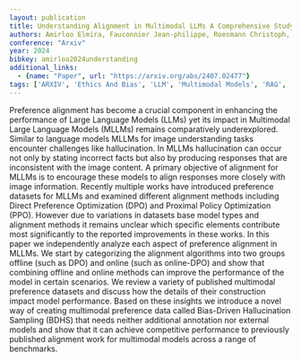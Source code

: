 ```yaml
---
layout: publication
title: Understanding Alignment in Multimodal LLMs A Comprehensive Study
authors: Amirloo Elmira, Fauconnier Jean-philippe, Roesmann Christoph, Kerl Christian, Boney Rinu, Qian Yusu, Wang Zirui, Dehghan Afshin, Yang Yinfei, Gan Zhe, Grasch Peter
conference: "Arxiv"
year: 2024
bibkey: amirloo2024understanding
additional_links:
  - {name: "Paper", url: "https://arxiv.org/abs/2407.02477"}
tags: ['ARXIV', 'Ethics And Bias', 'LLM', 'Multimodal Models', 'RAG', 'Reinforcement Learning', 'Survey Paper']
---
```

Preference alignment has become a crucial component in enhancing the performance of Large Language Models (LLMs) yet its impact in Multimodal Large Language Models (MLLMs) remains comparatively underexplored. Similar to language models MLLMs for image understanding tasks encounter challenges like hallucination. In MLLMs hallucination can occur not only by stating incorrect facts but also by producing responses that are inconsistent with the image content. A primary objective of alignment for MLLMs is to encourage these models to align responses more closely with image information. Recently multiple works have introduced preference datasets for MLLMs and examined different alignment methods including Direct Preference Optimization (DPO) and Proximal Policy Optimization (PPO). However due to variations in datasets base model types and alignment methods it remains unclear which specific elements contribute most significantly to the reported improvements in these works. In this paper we independently analyze each aspect of preference alignment in MLLMs. We start by categorizing the alignment algorithms into two groups offline (such as DPO) and online (such as online-DPO) and show that combining offline and online methods can improve the performance of the model in certain scenarios. We review a variety of published multimodal preference datasets and discuss how the details of their construction impact model performance. Based on these insights we introduce a novel way of creating multimodal preference data called Bias-Driven Hallucination Sampling (BDHS) that needs neither additional annotation nor external models and show that it can achieve competitive performance to previously published alignment work for multimodal models across a range of benchmarks.
